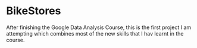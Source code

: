# BikeStores


After finishing the Google Data Analysis Course, this is the first project I am attempting which combines most of the new skills that I hav learnt in the course.


